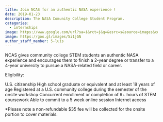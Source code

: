 ```yaml
---
title: Join NCAS for an authentic NASA experience !
date: 2019-01-23
description: The NASA Comunity College Student Program.
categories:
  - internships
image: https://www.google.com/url?sa=i&rct=j&q=&esrc=s&source=images&cd=&cad=rja&uact=8&ved=2ahUKEwjssJGq44TgAhXMhOAKHc67CSMQjRx6BAgBEAU&url=http%3A%2F%2Fwww.smc.edu%2FNewsRoom%2FPages%2FSMC-Students-Head-to-NASA-JPL-Through-the-Promise-of-STEM.aspx&psig=AOvVaw3brZ6NmQHmn6avqgS3Xd3v&ust=1548362868475614
image: https://goo.gl/images/5i1jGN
author_staff_member: 5-luis
---
```

NCAS gives community college STEM students an authentic NASA experience and encourages them to finish a 2-year degree or transfer to a 4-year university to pursue a NASA-related field or career.

Eligibility:

U.S. citizenship
High school graduate or equivalent and at least 18 years of age
Registered at a U.S. community college during the semester of the onsite workshop
Concurrent enrollment or completion of 9+ hours of STEM coursework
Able to commit to a 5 week online session
Internet access

*Please note a non-refundable $35 fee will be collected for the onsite portion to cover materials.


